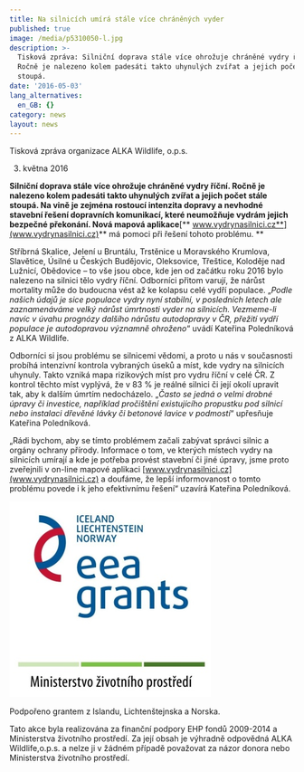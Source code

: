 ```yaml
---
title: Na silnicích umírá stále více chráněných vyder
published: true
image: /media/p5310050-l.jpg
description: >-
  Tisková zpráva: Silniční doprava stále více ohrožuje chráněné vydry říční.
  Ročně je nalezeno kolem padesáti takto uhynulých zvířat a jejich počet stále
  stoupá. 
date: '2016-05-03'
lang_alternatives:
  en_GB: {}
category: news
layout: news
---
```

Tisková zpráva organizace ALKA Wildlife, o.p.s. 

3. května 2016



**Silniční doprava stále více ohrožuje chráněné vydry říční. Ročně je nalezeno kolem padesáti takto uhynulých zvířat a jejich počet stále stoupá. Na vině je zejména rostoucí intenzita dopravy a nevhodné stavební řešení dopravních komunikací, které neumožňuje vydrám jejich bezpečné překonání. Nová mapová aplikace**[** www.vydrynasilnici.cz**](www.vydrynasilnici.cz)** má pomoci při řešení tohoto problému.
**

Stříbrná Skalice, Jelení u Bruntálu, Trstěnice u Moravského Krumlova, Slavětice, Úsilné u Českých Budějovic, Oleksovice, Třeštice, Koloděje nad Lužnicí, Obědovice – to vše jsou obce, kde jen od začátku roku 2016 bylo nalezeno na silnici tělo vydry říční. Odborníci přitom varují, že nárůst mortality může do budoucna vést až ke kolapsu celé vydří populace. „_Podle našich údajů je sice populace vydry nyní stabilní, v posledních letech ale zaznamenáváme velký nárůst úmrtnosti vyder na silnicích. Vezmeme-li navíc v úvahu prognózy dalšího nárůstu autodopravy v ČR, přežití vydří populace je autodopravou významně ohroženo_“ uvádí Kateřina Poledníková z ALKA Wildlife.


Odborníci si jsou problému se silnicemi vědomi, a proto u nás v současnosti probíhá intenzivní kontrola vybraných úseků a míst, kde vydry na silnicích uhynuly. Takto vzniká mapa rizikových míst pro vydru říční v celé ČR. Z kontrol těchto míst vyplývá, že v 83 % je reálné silnici či její okolí upravit tak, aby k dalším úmrtím nedocházelo. „_Často se jedná o velmi drobné úpravy či investice, například pročištění existujícího propustku pod silnicí nebo instalaci dřevěné lávky či betonové lavice v podmostí_“ upřesňuje Kateřina Poledníková. 

„Rádi bychom, aby se tímto problémem začali zabývat správci silnic a orgány ochrany přírody. Informace o tom, ve kterých místech vydry na silnicích umírají a kde je potřeba provést stavební či jiné úpravy, jsme proto zveřejnili v on-line mapové aplikaci [www.vydrynasilnici.cz](www.vydrynasilnici.cz) a doufáme, že lepší informovanost o tomto problému povede i k jeho efektivnímu řešení“ uzavírá Kateřina Poledníková. 

![](/media/loga_mgs_stojato_m.jpg)

 

Podpořeno grantem z Islandu, Lichtenštejnska a Norska.

Tato akce byla realizována za finanční podpory EHP fondů 2009-2014 a Ministerstva životního prostředí. Za její obsah je výhradně odpovědná ALKA Wildlife,o.p.s. a nelze ji v žádném případě považovat za názor donora nebo Ministerstva životního prostředí.
